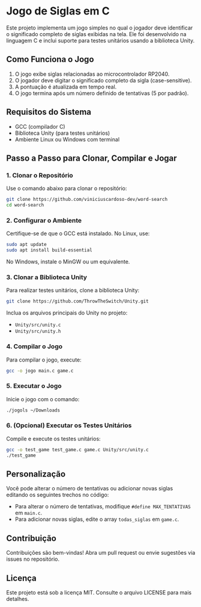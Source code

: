# Jogo de Siglas em C

Este projeto implementa um jogo simples no qual o jogador deve identificar o significado completo de siglas exibidas na tela. Ele foi desenvolvido na linguagem C e inclui suporte para testes unitários usando a biblioteca Unity.

## Como Funciona o Jogo

1. O jogo exibe siglas relacionadas ao microcontrolador RP2040.
2. O jogador deve digitar o significado completo da sigla (case-sensitive).
3. A pontuação é atualizada em tempo real.
4. O jogo termina após um número definido de tentativas (5 por padrão).

## Requisitos do Sistema

- GCC (compilador C)
- Biblioteca Unity (para testes unitários)
- Ambiente Linux ou Windows com terminal

## Passo a Passo para Clonar, Compilar e Jogar

### 1. Clonar o Repositório

Use o comando abaixo para clonar o repositório:

```bash
git clone https://github.com/viniciuscardoso-dev/word-search
cd word-search
```

### 2. Configurar o Ambiente

Certifique-se de que o GCC está instalado. No Linux, use:

```bash
sudo apt update
sudo apt install build-essential
```

No Windows, instale o MinGW ou um equivalente.

### 3. Clonar a Biblioteca Unity

Para realizar testes unitários, clone a biblioteca Unity:

```bash
git clone https://github.com/ThrowTheSwitch/Unity.git
```

Inclua os arquivos principais do Unity no projeto:

- `Unity/src/unity.c`
- `Unity/src/unity.h`

### 4. Compilar o Jogo

Para compilar o jogo, execute:

```bash
gcc -o jogo main.c game.c
```

### 5. Executar o Jogo

Inicie o jogo com o comando:

```bash
./jogols ~/Downloads
```

### 6. (Opcional) Executar os Testes Unitários

Compile e execute os testes unitários:

```bash
gcc -o test_game test_game.c game.c Unity/src/unity.c
./test_game
```

## Personalização

Você pode alterar o número de tentativas ou adicionar novas siglas editando os seguintes trechos no código:

- Para alterar o número de tentativas, modifique `#define MAX_TENTATIVAS` em `main.c`.
- Para adicionar novas siglas, edite o array `todas_siglas` em `game.c`.

## Contribuição

Contribuições são bem-vindas! Abra um pull request ou envie sugestões via issues no repositório.

## Licença

Este projeto está sob a licença MIT. Consulte o arquivo LICENSE para mais detalhes.




